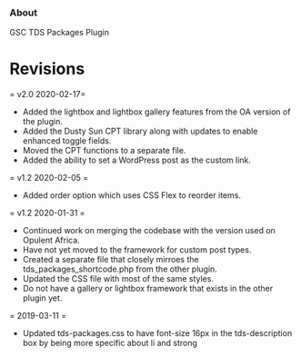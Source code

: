 ### About

GSC TDS Packages Plugin

# Revisions
= v2.0 2020-02-17=
* Added the lightbox and lightbox gallery features from the OA version of the plugin.
* Added the Dusty Sun CPT library along with updates to enable enhanced toggle fields.
* Moved the CPT functions to a separate file.
* Added the ability to set a WordPress post as the custom link.

= v1.2 2020-02-05 =
* Added order option which uses CSS Flex to reorder items.

= v1.2 2020-01-31 =
* Continued work on merging the codebase with the version used on Opulent Africa.
* Have not yet moved to the framework for custom post types.
* Created a separate file that closely mirroes the tds_packages_shortcode.php from the other plugin.
* Updated the CSS file with most of the same styles.
* Do not have a gallery or lightbox framework that exists in the other plugin yet.

= 2019-03-11 = 
* Updated tds-packages.css to have font-size 16px in the tds-description box by being more specific about li and strong